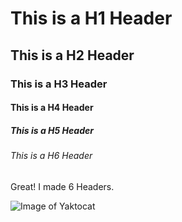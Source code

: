 # This is a H1 Header

## This is a H2 Header

### This is a H3 Header

#### This is a H4 Header

##### This is a H5 Header

###### This is a H6 Header

Great! I made 6 Headers.

![Image of Yaktocat](https://octodex.github.com/images/yaktocat.png)
